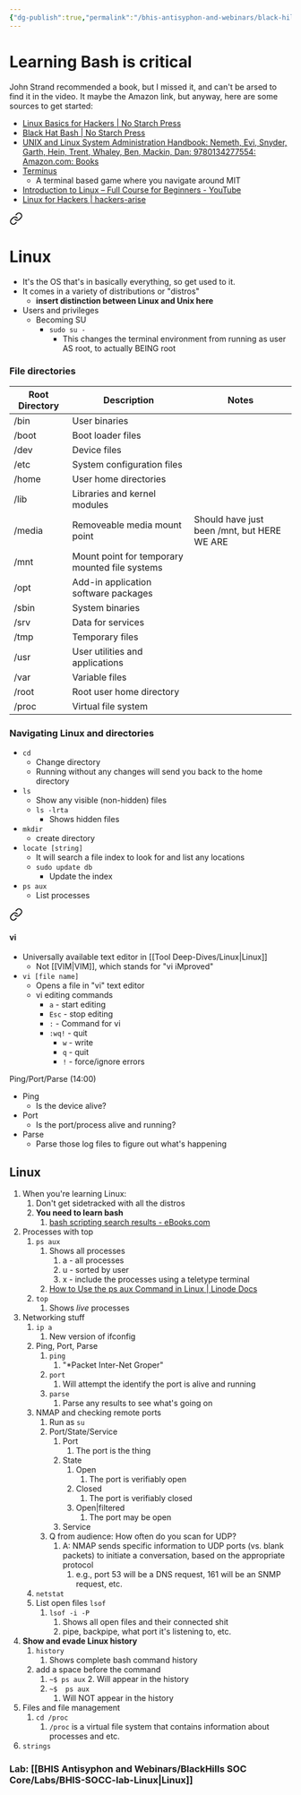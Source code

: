 ```yaml
---
{"dg-publish":true,"permalink":"/bhis-antisyphon-and-webinars/black-hills-soc-core/topics/socc-02-linux/"}
---
```


# Learning Bash is critical
John Strand recommended a book, but I missed it, and can't be arsed to find it in the video. It maybe the Amazon link, but anyway, here are some sources to get started:

- [Linux Basics for Hackers | No Starch Press](https://nostarch.com/linuxbasicsforhackers)
- [Black Hat Bash | No Starch Press](https://nostarch.com/black-hat-bash)
- [UNIX and Linux System Administration Handbook: Nemeth, Evi, Snyder, Garth, Hein, Trent, Whaley, Ben, Mackin, Dan: 9780134277554: Amazon.com: Books](https://www.amazon.com/UNIX-Linux-System-Administration-Handbook/dp/0134277554)
- [Terminus](https://web.mit.edu/mprat/Public/web/Terminus/Web/main.html)
	- A terminal based game where you navigate around MIT
- [Introduction to Linux – Full Course for Beginners - YouTube](https://www.youtube.com/watch?v=sWbUDq4S6Y8)
- [Linux for Hackers | hackers-arise](https://www.hackers-arise.com/linux-fundamentals)


<div class="transclusion internal-embed is-loaded"><a class="markdown-embed-link" href="/tool-deep-dives/linux/#linux" aria-label="Open link"><svg xmlns="http://www.w3.org/2000/svg" width="24" height="24" viewBox="0 0 24 24" fill="none" stroke="currentColor" stroke-width="2" stroke-linecap="round" stroke-linejoin="round" class="svg-icon lucide-link"><path d="M10 13a5 5 0 0 0 7.54.54l3-3a5 5 0 0 0-7.07-7.07l-1.72 1.71"></path><path d="M14 11a5 5 0 0 0-7.54-.54l-3 3a5 5 0 0 0 7.07 7.07l1.71-1.71"></path></svg></a><div class="markdown-embed">



# Linux
- It's the OS that's in basically everything, so get used to it.
- It comes in a variety of distributions or "distros"
	- **insert distinction between Linux and Unix here**
- Users and privileges
	- Becoming SU
		- `sudo su -`
			- This changes the terminal environment from running as user AS root, to actually BEING root

### File directories
| Root Directory | Description | Notes |
| ---- | ---- | ---- |
| /bin | User binaries |  |
| /boot | Boot loader files |  |
| /dev | Device files |  |
| /etc | System configuration files |  |
| /home | User home directories |  |
| /lib | Libraries and kernel modules |  |
| /media | Removeable media mount point | Should have just been /mnt, but HERE WE ARE |
| /mnt | Mount point for temporary mounted file systems |  |
| /opt | Add-in application software packages |  |
| /sbin | System binaries |  |
| /srv | Data for services |  |
| /tmp | Temporary files |  |
| /usr | User utilities and applications |  |
| /var | Variable files |  |
| /root | Root user home directory |  |
| /proc | Virtual file system |  |

### Navigating Linux and directories
- `cd`
	- Change directory
	- Running without any changes will send you back to the home directory
- `ls`
	- Show any visible (non-hidden) files
	- `ls -lrta`
		- Shows hidden files
- `mkdir`
	- create directory
- `locate [string]`
	- It will search a file index to look for and list any locations
	- `sudo update db`
		- Update the index
- `ps aux`
	- List processes


<div class="transclusion internal-embed is-loaded"><a class="markdown-embed-link" href="/tool-deep-dives/vi/#vi" aria-label="Open link"><svg xmlns="http://www.w3.org/2000/svg" width="24" height="24" viewBox="0 0 24 24" fill="none" stroke="currentColor" stroke-width="2" stroke-linecap="round" stroke-linejoin="round" class="svg-icon lucide-link"><path d="M10 13a5 5 0 0 0 7.54.54l3-3a5 5 0 0 0-7.07-7.07l-1.72 1.71"></path><path d="M14 11a5 5 0 0 0-7.54-.54l-3 3a5 5 0 0 0 7.07 7.07l1.71-1.71"></path></svg></a><div class="markdown-embed">



#### vi
- Universally available text editor in [[Tool Deep-Dives/Linux\|Linux]]
	- Not [[VIM\|VIM]], which stands for "vi iMproved"
- `vi [file name]`
	- Opens a file in "vi" text editor
	- vi editing commands
	    - `a` - start editing
	    - `Esc` - stop editing
	    - `:` - Command for vi
	    - `:wq!` - quit
	        - `w` - write
	        - `q` - quit
	        - `!` - force/ignore errors







</div></div>






</div></div>



Ping/Port/Parse (14:00)
- Ping
	- Is the device alive?
- Port
	- Is the port/process alive and running?
- Parse
	- Parse those log files to figure out what's happening

## Linux
1. When you're learning Linux:
	1. Don't get sidetracked with all the distros
	2. **You need to learn bash**
		1. [bash scripting search results - eBooks.com](https://www.ebooks.com/en-us/searchapp/searchresults.net?term=bash+scripting)
2. Processes with top
	1. `ps aux`
		1. Shows all processes
			1. a - all processes
			2. u - sorted by user
			3. x - include the processes using a teletype terminal
		2. [How to Use the ps aux Command in Linux | Linode Docs](https://www.linode.com/docs/guides/use-the-ps-aux-command-in-linux/)
	2. `top`
		1. Shows *live* processes
3. Networking stuff
	1. `ip a`
		1. New version of ifconfig
	2. Ping, Port, Parse
		1. `ping`
			1. "*Packet Inter-Net Groper"
		2. `port`
			1. Will attempt the identify the port is alive and running
		3. `parse`
			1. Parse any results to see what's going on
	3. NMAP and checking remote ports
		1. Run as `su`
		2. Port/State/Service
			1. Port
				1. The port is the thing
			2. State
				1. Open
					1. The port is verifiably open
				2. Closed
					1. The port is verifiably closed
				3. Open|filtered
					1. The port may be open
			3. Service
		3. Q from audience: How often do you scan for UDP?
			1. A: NMAP sends specific information to UDP ports (vs. blank packets) to initiate a conversation, based on the appropriate protocol
				1. e.g., port 53 will be a DNS request, 161 will be an SNMP request, etc.
	4. `netstat`
	5. List open files `lsof`
		1. `lsof -i -P`
			1. Shows all open files and their connected shit
			2. pipe, backpipe, what port it's listening to, etc.
4. **Show and evade Linux history**
	1. `history`
		1. Shows complete bash command history
	2. add a space before the command
		1. `~$ ps aux`
			2. Will appear in the history
		2. `~$  ps aux`
			1. Will NOT appear in the history
5. Files and file management
	1. `cd /proc`
		1. `/proc` is a virtual file system that contains information about processes and etc.
6. `strings`

### Lab: [[BHIS Antisyphon and Webinars/BlackHills SOC Core/Labs/BHIS-SOCC-lab-Linux\|Linux]]
